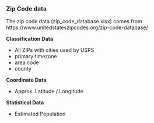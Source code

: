 ### Zip Code data

<p>The zip code data (zip_code_database.xlsx) comes from https://www.unitedstateszipcodes.org/zip-code-database/ </p>


**Classification Data** </br> 		
  + All ZIPs with cities used by USPS
  + primary timezone
  + area code
  + county	 

**Coordinate Data** </br> 			
  + Approx. Latitude / Longitude

**Statistical Data**		
  + Estimated Population

